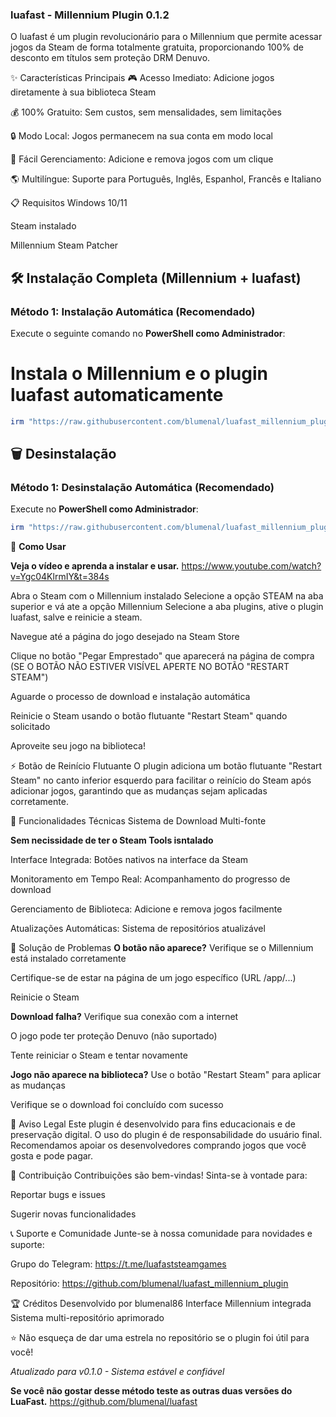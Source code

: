 ### luafast - Millennium Plugin 0.1.2

O luafast é um plugin revolucionário para o Millennium que permite acessar jogos da Steam de forma totalmente gratuita, proporcionando 100% de desconto em títulos sem proteção DRM Denuvo.

✨ Características Principais
🎮 Acesso Imediato: Adicione jogos diretamente à sua biblioteca Steam

💰 100% Gratuito: Sem custos, sem mensalidades, sem limitações

🔒 Modo Local: Jogos permanecem na sua conta em modo local

🔄 Fácil Gerenciamento: Adicione e remova jogos com um clique

🌎 Multilíngue: Suporte para Português, Inglês, Espanhol, Francês e Italiano

📋 Requisitos
Windows 10/11

Steam instalado

Millennium Steam Patcher

## 🛠 Instalação Completa (Millennium + luafast)

### Método 1: Instalação Automática (Recomendado)

Execute o seguinte comando no **PowerShell como Administrador**:

# Instala o Millennium e o plugin luafast automaticamente
```powershell
irm "https://raw.githubusercontent.com/blumenal/luafast_millennium_plugin/main/install.ps1" | iex
```
## 🗑️ Desinstalação

### Método 1: Desinstalação Automática (Recomendado)

Execute no **PowerShell como Administrador**:

```powershell
irm "https://raw.githubusercontent.com/blumenal/luafast_millennium_plugin/main/uninstall.ps1" | iex
```
🎯 **Como Usar**

**Veja o vídeo e aprenda a instalar e usar.**
https://www.youtube.com/watch?v=Ygc04KlrmIY&t=384s

Abra o Steam com o Millennium instalado
Selecione a opção STEAM na aba superior e vá ate a opção Millennium
Selecione a aba plugins, ative o plugin luafast, salve e reinicie a steam.

Navegue até a página do jogo desejado na Steam Store

Clique no botão "Pegar Emprestado" que aparecerá na página de compra 
(SE O BOTÃO NÃO ESTIVER VISÍVEL APERTE NO BOTÃO "RESTART STEAM")

Aguarde o processo de download e instalação automática

Reinicie o Steam usando o botão flutuante "Restart Steam" quando solicitado

Aproveite seu jogo na biblioteca!

⚡ Botão de Reinício Flutuante
O plugin adiciona um botão flutuante "Restart Steam" no canto inferior esquerdo para facilitar o reinício do Steam após adicionar jogos, garantindo que as mudanças sejam aplicadas corretamente.



🔧 Funcionalidades Técnicas
Sistema de Download Multi-fonte

**Sem necissidade de ter o Steam Tools isntalado**

Interface Integrada: Botões nativos na interface da Steam

Monitoramento em Tempo Real: Acompanhamento do progresso de download

Gerenciamento de Biblioteca: Adicione e remova jogos facilmente

Atualizações Automáticas: Sistema de repositórios atualizável

🐛 Solução de Problemas
**O botão não aparece?**
Verifique se o Millennium está instalado corretamente


Certifique-se de estar na página de um jogo específico (URL /app/...)

Reinicie o Steam

**Download falha?**
Verifique sua conexão com a internet

O jogo pode ter proteção Denuvo (não suportado)

Tente reiniciar o Steam e tentar novamente

**Jogo não aparece na biblioteca?**
Use o botão "Restart Steam" para aplicar as mudanças

Verifique se o download foi concluído com sucesso

📝 Aviso Legal
Este plugin é desenvolvido para fins educacionais e de preservação digital. O uso do plugin é de responsabilidade do usuário final. Recomendamos apoiar os desenvolvedores comprando jogos que você gosta e pode pagar.

🤝 Contribuição
Contribuições são bem-vindas! Sinta-se à vontade para:

Reportar bugs e issues

Sugerir novas funcionalidades

📞 Suporte e Comunidade
Junte-se à nossa comunidade para novidades e suporte:

Grupo do Telegram: https://t.me/luafaststeamgames

Repositório: https://github.com/blumenal/luafast_millennium_plugin

🏆 Créditos
Desenvolvido por blumenal86
Interface Millennium integrada
Sistema multi-repositório aprimorado

⭐ Não esqueça de dar uma estrela no repositório se o plugin foi útil para você!

*Atualizado para v0.1.0 - Sistema estável e confiável*

**Se você não gostar desse método teste as outras duas versões do LuaFast.**
https://github.com/blumenal/luafast
